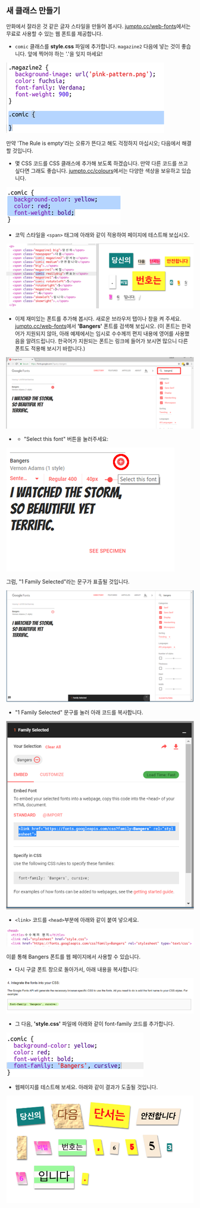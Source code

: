 ## 새 클래스 만들기

만화에서 잘라온 것 같은 글자 스타일을 만들어 봅시다. <a href="http://jumpto.cc/web-fonts" target="_blank">jumpto.cc/web-fonts</a>에서는 무료로 사용할 수 있는 웹 폰트를 제공합니다.

+ `comic` 클래스를 **style.css** 파일에 추가합니다. `magazine2` 다음에 넣는 것이 좋습니다. 앞에 찍어야 하는 '.'을 잊지 마세요! 

![screenshot](images/letter-comic1.png)

만약 'The Rule is empty'라는 오류가 뜬다고 해도 걱정하지 마십시오; 다음에서 해결할 것입니다.

+ 몇 CSS 코드를 CSS 클래스에 추가해 보도록 하겠습니다. 만약 다른 코드를 쓰고 싶다면 그래도 좋습니다. <a href="http://jumpto.cc/colours" target="_blank">jumpto.cc/colours</a>에서는 다양한 색상을 보유하고 있습니다.

![스크린샷](images/letter-comic2.png)

+ 코믹 스타일을 `<span>` 태그에 아래와 같이 적용하여 페이지에 테스트해 보십시오.

![screenshot](images/letter-comic-output.png)

+ 이제 재미있는 폰트를 추가해 봅시다. 새로운 브라우저 탭이나 창을 켜 주세요. <a href="http://jumpto.cc/web-fonts" target="_blank">jumpto.cc/web-fonts</a>에서 **'Bangers'** 폰트를 검색해 보십시오. (이 폰트는 한국어가 지원되지 않아, 아래 예제에서는 임시로 수수께끼 편지 내용에 영어를 사용했음을 알려드립니다. 한국어가 지원되는 폰트는 링크에 들어가 보시면 많으니 다른 폰트도 적용해 보시기 바랍니다.)

![스크린샷](images/letter-gfonts-1-annotated.png)

+ + "Select this font" 버튼을 눌러주세요:

![스크린샷](images/letter-gfonts-2-annotated.png)

그럼, "1 Family Selected"라는 문구가 표출될 것입니다.

![스크린샷](images/letter-gfonts-3.png)

+ "1 Family Selected" 문구를 눌러 아래 코드를 복사합니다.

![<0>#outside-pic</0> CSS 코드에서 <0>width</0>(너비) 와 <0>height</0>(높이) 값을 수정하여, 바깥 쪽에 있는 이미지를 <0>200px</0>로 수정해보세요. (<0>px</0>는 픽셀을 의미합니다.)](images/letter-gfonts-4.png)

+ `<link>` 코드를 `<head>`부분에 아래와 같이 붙여 넣으세요.

![스크린샷](images/letter-fonts-head.png)

이릍 통해 Bangers 폰트를 웹 페이지에서 사용할 수 있습니다.

+ 다시 구글 폰트 창으로 돌아가서, 아래 내용을 복사합니다:

![스크린샷](images/letter-fonts-bangers.png)

+ 그 다음, **'style.css'** 파일에 아래와 같이 font-family 코드를 추가합니다.

![스크린샷](images/letter-fonts-comic.png)

+ 웹페이지를 테스트해 보세요. 아래와 같이 결과가 도출될 것입니다. 

![스크린샷](images/letter-fonts-output.png)